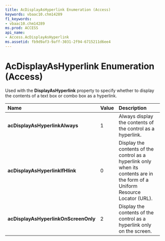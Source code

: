 ```yaml
---
title: AcDisplayAsHyperlink Enumeration (Access)
keywords: vbaac10.chm14289
f1_keywords:
- vbaac10.chm14289
ms.prod: ACCESS
api_name:
- Access.AcDisplayAsHyperlink
ms.assetid: fb9d9af3-9aff-3031-2f94-6715211d6ee4
---
```



# AcDisplayAsHyperlink Enumeration (Access)

Used with the  **DisplayAsHyperlink** property to specify whether to display the contents of a text box or combo box as a hyperlink.



|**Name**|**Value**|**Description**|
|:-----|:-----|:-----|
|**acDisplayAsHyperlinkAlways**|1|Always display the contents of the control as a hyperlink.|
|**acDisplayAsHyperlinkIfHlink**|0|Display the contents of the control as a hyperlink only when its contents are in the form of a Uniform Resource Locator (URL).|
|**acDisplayAsHyperlinkOnScreenOnly**|2|Display the contents of the control as a hyperlink only on the screen.|

